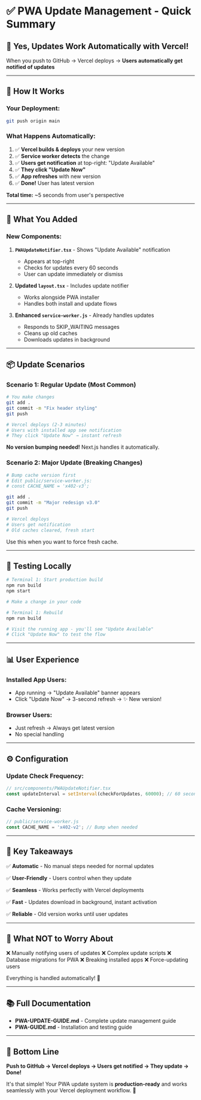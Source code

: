 # ✅ PWA Update Management - Quick Summary

## 🎯 Yes, Updates Work Automatically with Vercel!

When you push to GitHub → Vercel deploys → **Users automatically get notified of updates**

---

## 🚀 How It Works

### **Your Deployment:**
```bash
git push origin main
```

### **What Happens Automatically:**

1. ✅ **Vercel builds & deploys** your new version
2. ✅ **Service worker detects** the change
3. ✅ **Users get notification** at top-right: "Update Available"
4. ✅ **They click "Update Now"**
5. ✅ **App refreshes** with new version
6. ✅ **Done!** User has latest version

**Total time:** ~5 seconds from user's perspective

---

## 🎨 What You Added

### **New Components:**

1. **`PWAUpdateNotifier.tsx`** - Shows "Update Available" notification
   - Appears at top-right
   - Checks for updates every 60 seconds
   - User can update immediately or dismiss

2. **Updated `layout.tsx`** - Includes update notifier
   - Works alongside PWA installer
   - Handles both install and update flows

3. **Enhanced `service-worker.js`** - Already handles updates
   - Responds to SKIP_WAITING messages
   - Cleans up old caches
   - Downloads updates in background

---

## 📦 Update Scenarios

### **Scenario 1: Regular Update (Most Common)**
```bash
# You make changes
git add .
git commit -m "Fix header styling"
git push

# Vercel deploys (2-3 minutes)
# Users with installed app see notification
# They click "Update Now" → instant refresh
```

**No version bumping needed!** Next.js handles it automatically.

### **Scenario 2: Major Update (Breaking Changes)**
```bash
# Bump cache version first
# Edit public/service-worker.js:
# const CACHE_NAME = 'x402-v3';

git add .
git commit -m "Major redesign v3.0"
git push

# Vercel deploys
# Users get notification
# Old caches cleared, fresh start
```

Use this when you want to force fresh cache.

---

## 🧪 Testing Locally

```bash
# Terminal 1: Start production build
npm run build
npm start

# Make a change in your code

# Terminal 1: Rebuild
npm run build

# Visit the running app - you'll see "Update Available"
# Click "Update Now" to test the flow
```

---

## 📊 User Experience

### **Installed App Users:**
- App running → "Update Available" banner appears
- Click "Update Now" → 3-second refresh → ✨ New version!

### **Browser Users:**
- Just refresh → Always get latest version
- No special handling

---

## ⚙️ Configuration

### **Update Check Frequency:**
```typescript
// src/components/PWAUpdateNotifier.tsx
const updateInterval = setInterval(checkForUpdates, 60000); // 60 seconds
```

### **Cache Versioning:**
```javascript
// public/service-worker.js
const CACHE_NAME = 'x402-v2'; // Bump when needed
```

---

## 🎯 Key Takeaways

✅ **Automatic** - No manual steps needed for normal updates

✅ **User-Friendly** - Users control when they update

✅ **Seamless** - Works perfectly with Vercel deployments

✅ **Fast** - Updates download in background, instant activation

✅ **Reliable** - Old version works until user updates

---

## 🚫 What NOT to Worry About

❌ Manually notifying users of updates
❌ Complex update scripts
❌ Database migrations for PWA
❌ Breaking installed apps
❌ Force-updating users

Everything is handled automatically! 🎉

---

## 📚 Full Documentation

- **PWA-UPDATE-GUIDE.md** - Complete update management guide
- **PWA-GUIDE.md** - Installation and testing guide

---

## 🎊 Bottom Line

**Push to GitHub → Vercel deploys → Users get notified → They update → Done!**

It's that simple! Your PWA update system is **production-ready** and works seamlessly with your Vercel deployment workflow. 🚀
